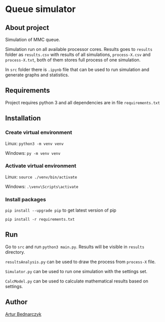 # Queue simulator

## About project

Simulation of MMC queue.

Simulation run on all available processor cores. Results goes to `results` folder as `results.csv` with results of all simulations,
`process-X.csv` and `process-X.txt`, both of them stores full process of one simulation.

In `src` folder there is `.ipynb` file that can be used to run simulation and generate graphs and statistics.

## Requirements

Project requires python 3 and all dependencies are in file `requirements.txt` 

## Installation
### Create virtual environment
Linux: `python3 -m venv venv`

Windows: `py -m venv venv`
### Activate virtual environment
Linux: `source ./venv/bin/activate`

Windows: `.\venv\Scripts\activate`

### Install packages
`pip install --upgrade pip` to get latest version of pip

`pip install -r requirements.txt`

## Run
Go to `src` and run `python3 main.py`.
Results will be visible in `results` directory.

`resultsAnalysis.py` can be used to draw the process from `process-X` file.

`Simulator.py` can be used to run one simulation with the settings set.

`CalcModel.py` can be used to calculate mathematical results based on settings.

## Author
[Artur Bednarczyk](https://github.com/Isur) 
